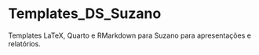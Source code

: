 # Templates_DS_Suzano
Templates LaTeX, Quarto e RMarkdown para Suzano para apresentações e relatórios.
